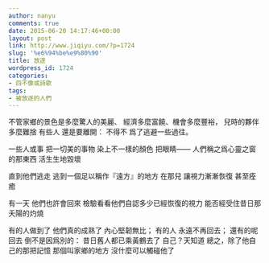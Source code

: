```yaml
---
author: nanyu
comments: true
date: 2015-06-20 14:17:46+00:00
layout: post
link: http://www.jiqiyu.com/?p=1724
slug: '%e6%94%be%e9%80%90'
title: 放逐
wordpress_id: 1724
categories:
- 四不像或詩歌
tags:
- 被放逐的人們
---
```


不管家鄉的景色是多麼驚人的美麗、
經濟多麼富饒、機會多麼豐裕，
兒時的夥伴多麼難捨
有些人
還是要離開：
不得不
爲了逃避一些過往。

一些人或事
把一切美的事物
染上不一樣的顏色
把眼睛——
人們稱之爲心靈之窗的那東西
活生生地毀壞

直到他們逃走
逃到一個足以稱作『遠方』的地方
在那兒
讓視力漸漸恢復
甚至痊癒

有一天 
他們也許會回來
檢驗看看他們自認多少已經恢復的視力
能否經受住昔日那夭陽的灼燒

有的人做到了
他們真的成熟了
內心堅韌無比；
有的人
永遠不再回去；
還有的呢
回去
倒不是因爲別的：
昔日舊人都已乘黃鶴去了
自己？天知道
總之，除了他自己的那把記憶
那個叫家鄉的地方
沒什麼可以觸碰他了
